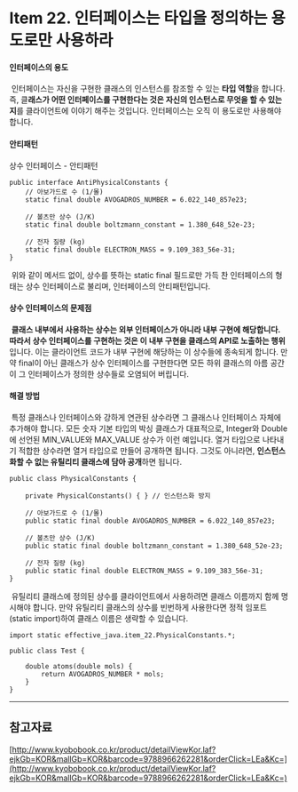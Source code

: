 # Item 22. 인터페이스는 타입을 정의하는 용도로만 사용하라

#### 인터페이스의 용도

 인터페이스는 자신을 구현한 클래스의 인스턴스를 참조할 수 있는 **타입 역할**을 합니다. 즉, 클**래스가 어떤 인터페이스를 구현한다는 것은 자신의 인스턴스로 무엇을 할 수 있는지**를 클라이언트에 이야기 해주는 것입니다. 인터페이스는 오직 이 용도로만 사용해야 합니다.

#### 안티패턴

상수 인터페이스 - 안티패턴

```
public interface AntiPhysicalConstants {
    // 아보가드로 수 (1/몰)
    static final double AVOGADROS_NUMBER = 6.022_140_857e23;
    
    // 볼츠만 상수 (J/K)
    static final double boltzmann_constant = 1.380_648_52e-23;
    
    // 전자 질량 (kg)
    static final double ELECTRON_MASS = 9.109_383_56e-31;
}

```

 위와 같이 메서드 없이, 상수를 뜻하는 static final 필드로만 가득 찬 인터페이스의 형태는 상수 인터페이스로 불리며, 인터페이스의 안티패턴입니다.

#### 상수 인터페이스의 문제점

 **클래스 내부에서 사용하는 상수는 외부 인터페이스가 아니라 내부 구현에 해당합니다. 따라서 상수 인터페이스를 구현하는 것은 이 내부 구현을 클래스의 API로 노출하는 행위**입니다. 이는 클라이언트 코드가 내부 구현에 해당하는 이 상수들에 종속되게 합니다. 만약 final이 아닌 클래스가 상수 인터페이스를 구현한다면 모든 하위 클래스의 아름 공간이 그 인터페이스가 정의한 상수들로 오염되어 버립니다.

#### 해결 방법

 특정 클래스나 인터페이스와 강하게 연관된 상수라면 그 클래스나 인터페이스 자체에 추가해야 합니다. 모든 숫자 기본 타입의 박싱 클래스가 대표적으로, Integer와 Double에 선언된 MIN\_VALUE와 MAX\_VALUE 상수가 이런 예입니다. 열거 타입으로 나타내기 적합한 상수라면 열거 타입으로 만들어 공개하면 됩니다. 그것도 아니라면, **인스턴스화할 수 없는 유틸리티 클래스에 담아 공개**하면 됩니다.

```
public class PhysicalConstants {
    
    private PhysicalConstants() { } // 인스턴스화 방지
    
    // 아보가드로 수 (1/몰)
    public static final double AVOGADROS_NUMBER = 6.022_140_857e23;

    // 볼츠만 상수 (J/K)
    public static final double boltzmann_constant = 1.380_648_52e-23;

    // 전자 질량 (kg)
    public static final double ELECTRON_MASS = 9.109_383_56e-31;
}

```

 유틸리티 클래스에 정의된 상수를 클라이언트에서 사용하려면 클래스 이름까지 함께 명시해야 합니다. 만약 유틸리티 클래스의 상수를 빈번하게 사용한다면 정적 임포트(static import)하여 클래스 이름은 생략할 수 있습니다.

```
import static effective_java.item_22.PhysicalConstants.*;

public class Test {
    
    double atoms(double mols) {
        return AVOGADROS_NUMBER * mols;
    }
}

```

---

## 참고자료

[http://www.kyobobook.co.kr/product/detailViewKor.laf?ejkGb=KOR&mallGb=KOR&barcode=9788966262281&orderClick=LEa&Kc=](http://www.kyobobook.co.kr/product/detailViewKor.laf?ejkGb=KOR&mallGb=KOR&barcode=9788966262281&orderClick=LEa&Kc=)
